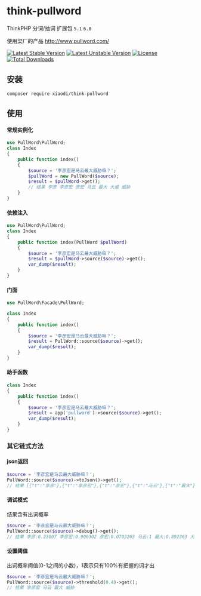 # think-pullword
ThinkPHP 分词/抽词 扩展包 `5.1` `6.0`

使用梁厂的产品 http://www.pullword.com/

[![Latest Stable Version](https://poser.pugx.org/xiaodi/think-pullword/version)](https://packagist.org/packages/xiaodi/think-pullword)
[![Latest Unstable Version](https://poser.pugx.org/xiaodi/think-pullword/v/unstable)](https://packagist.org/packages/xiaodi/think-pullword)
[![License](https://poser.pugx.org/xiaodi/think-pullword/license)](https://packagist.org/packages/xiaodi/think-pullword)
[![Total Downloads](https://poser.pugx.org/xiaodi/think-pullword/downloads)](https://packagist.org/packages/xiaodi/think-pullword)

## 安装
```
composer require xiaodi/think-pullword
```

## 使用
#### 常规实例化
```php
use PullWord\PullWord;
class Index
{
    public function index()
    {
        $source = '李彦宏是马云最大威胁嘛？';
        $pullWord = new PullWord($source);
        $result = $pullWord->get();
        // 结果 李彦 李彦宏 彦宏 马云 最大 大威 威胁
    }
}
```

#### 依赖注入
```php
use PullWord\PullWord;
class Index
{
    public function index(PullWord $pullWord)
    {
        $source = '李彦宏是马云最大威胁嘛？';
        $result = $pullWord->source($source)->get();
        var_dump($result);
    }
}
```

#### 门面
```php
use PullWord\Facade\PullWord;

class Index
{
    public function index()
    {
        $source = '李彦宏是马云最大威胁嘛？';
        $result = PullWord::source($source)->get();
        var_dump($result);
    }
}
```

#### 助手函数
```php
class Index
{
    public function index()
    {
        $source = '李彦宏是马云最大威胁嘛？';
        $result = app('pullword')->source($source)->get();
        var_dump($result);
    }
}

```

### 其它链式方法
#### json返回
```php
$source = '李彦宏是马云最大威胁嘛？';
PullWord::source($source)->toJson()->get();
// 结果 [{"t":"李彦"},{"t":"李彦宏"},{"t":"彦宏"},{"t":"马云"},{"t":"最大"},{"t":"大威"},{"t":"威胁"}]
```
#### 调试模式
结果含有出词概率
```php
$source = '李彦宏是马云最大威胁嘛？';
PullWord::source($source)->debug()->get();
// 结果 李彦:0.23007 李彦宏:0.900302 彦宏:0.0703263 马云:1 最大:0.892363 大威:0.289136 威胁:0.9367
```

#### 设置阈值
出词概率阈值(0-1之间的小数)，1表示只有100%有把握的词才出
```php
$source = '李彦宏是马云最大威胁嘛？';
PullWord::source($source)->threshold(0.4)->get();
// 结果 李彦宏 马云 最大 威胁
```
